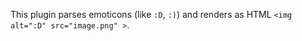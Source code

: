 This plugin parses emoticons (like `:D`, `:)`) and renders as HTML `<img alt=":D" src="image.png" >`.
